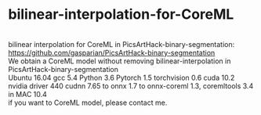 # bilinear-interpolation-for-CoreML
<BR/> bilinear interpolation for CoreML in PicsArtHack-binary-segmentation: https://github.com/gasparian/PicsArtHack-binary-segmentation
<BR/> We obtain a CoreML model without removing bilinear-interpolation in PicsArtHack-binary-segmentation
<BR/> Ubuntu 16.04 gcc 5.4 Python 3.6 Pytorch 1.5 
torchvision 0.6 cuda 10.2 nvidia driver 440 cudnn 7.65 to onnx 1.7 
to onnx-coreml 1.3, coremltools 3.4 in MAC 10.4
<BR/> if you want to CoreML model, please contact me.
